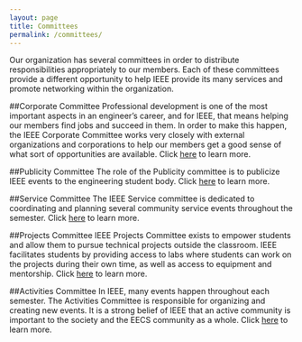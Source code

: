 ```yaml
---
layout: page
title: Committees
permalink: /committees/
---
```


Our organization has several committees in order to distribute responsibilities appropriately to our members. Each of these committees provide a different opportunity to help IEEE provide its many services and promote networking within the organization.

##Corporate Committee
Professional development is one of the most important aspects in an engineer’s career, and for IEEE, that means helping our members find jobs and succeed in them. In order to make this happen, the IEEE Corporate Committee works very closely with external organizations and corporations to help our members get a good sense of what sort of opportunities are available. Click [here](/committees/corporate) to learn more.

##Publicity Committee
The role of the Publicity committee is to publicize IEEE events to the engineering student body. Click [here](/committees/publicity) to learn more.

##Service Committee
The IEEE Service committee is dedicated to coordinating and planning several community service events throughout the semester. Click [here](/committees/service) to learn more.

##Projects Committee
IEEE Projects Committee exists to empower students and allow them to pursue technical projects outside the classroom. IEEE facilitates students by providing access to labs where students can work on the projects during their own time, as well as access to equipment and mentorship. Click [here](/committees/projects) to learn more.

##Activities Committee
In IEEE, many events happen throughout each semester. The Activities Committee is responsible for organizing and creating new events. It is a strong belief of IEEE that an active community is important to the society and the EECS community as a whole. Click [here](/comittees/activities) to learn more.
